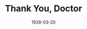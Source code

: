 ---
title: Thank You, Doctor
date: 1928-03-20
closing_date:
layout: productions
featured_image:
image_caption:
image_credit:
playbill:
Genres: 
- Play
- Comedy
Theatre: Theatre Jacksonville
cast:
- Denny Cort: Charles Murchison
- Dr. Gurney: George Parkhill
- John Donahue: Harry Lewis
- Mrs. Lester: Winifred Snowden
- Nurse Gray: Miriam Carter
crew:
- Director: Paul Stuart Buchanan
- Scenery: Anne C. Lalor
- Props:
  - Charlotte Bowden Perry
  - Margaret Fairlie
  - Mrs. C.J. Williams, Jr.
  - Ray Halle
understudies:
orchestra:
external_links:
---